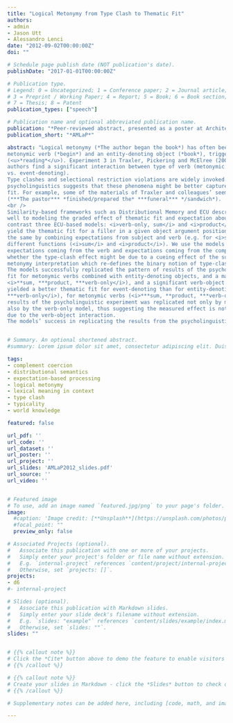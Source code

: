 ```yaml
---
title: "Logical Metonymy from Type Clash to Thematic Fit"
authors:
- admin
- Jason Utt
- Alessandro Lenci
date: "2012-09-02T00:00:00Z"
doi: ""

# Schedule page publish date (NOT publication's date).
publishDate: "2017-01-01T00:00:00Z"

# Publication type.
# Legend: 0 = Uncategorized; 1 = Conference paper; 2 = Journal article;
# 3 = Preprint / Working Paper; 4 = Report; 5 = Book; 6 = Book section;
# 7 = Thesis; 8 = Patent
publication_types: ["speech"]

# Publication name and optional abbreviated publication name.
publication: "*Peer-reviewed abstract, presented as a poster at Architectures and Mechanisms for Language Processing*"
publication_short: "*AMLaP*"

abstract: "Logical metonymy (*The author began the book*) has often been explained in terms of a type-clash between an eventsubcategorizing
metonymic verb (*begin*) and an entity-denoting object (*book*), triggering the recovery of a covert event
(<u>*reading*</u>). Experiment 3 in Traxler, Pickering and McElree (2002) is often cited as a well-known correlate of this clash, as the
authors find a significant interaction between type of verb (metonymic vs. non-metonymic) and type of object (entitydenoting
vs. event-denoting).
Type clashes and selectional restriction violations are widely invoked in linguistic theory, but more recent work in
psycholinguistics suggests that these phenomena might be better captured via graded notions such as typicality and thematic
fit. For example, some of the materials of Traxler and colleagues’ seem to favor event-denoting items via a better thematic fit
(***The pastor*** *finished/prepared the* ***funeral*** */sandwich*).
<br />
Similarity-based frameworks such as Distributional Memory and ECU described in Lenci (2011) lend themselves particularly
well to modeling the graded effect of thematic fit and expectation about upcoming arguments in sentence processing. We
contrast three ECU-based models: <i>verb-only, sum</i> and <i>product</i>. <i>Verb-only</i> exploits expectations coming from the verb to
yield the thematic fit for a filler in a given object argument position (e.g. for <i>sandwich</i> and <i>prepare</i>); the other two models do
the same by combining expectations from subject and verb (e.g. for <i>sandwich</i> and <i><pastor, prepare></i>) by means of two
different functions (<i>sum</i> and <i>product</i>). We use the models to (1) mirror the results from Traxler and colleagues; (2) contrast
expectations coming from the verb and expectations coming from the composition of subject and verb, in order to evaluate
whether the type-clash effect might be due to a cueing effect of the subject; (3) suggest an alternative account of logical
metonymy interpretation which re-defines the binary notion of type-clash in more graded terms, i.e. as thematic fit.
The models successfully replicated the pattern of results of the psycholinguistic experiment, yielding the lowest thematic
fit for metonymic verbs combined with entity-denoting objects, and a main effect of object type (entity-denoting vs. event-denoting;
<i>**sum, ***product, ***verb-only</i>), and a significant verb-object interaction (<i>**sum, **verb-only</i>). All models
yielded a better thematic fit for event-denoting than for entity-denoting objects on the whole dataset (<i>**sum, ***product,
***verb-only</i>), for metonymic verbs (<i>***sum, **product, ***verb-only</i>), but not for non-metonymic verbs. The pattern of
results of the psycholinguistic experiment was replicated not only by models incorporating the subject (<i>sum</i> and <i>product</i>), but
also by the verb-only model, thus suggesting the measured effect is not ascribable to an effect of subject only, but is indeed
due to the verb-object interaction.
The models’ success in replicating the results from the psycholinguistic experiments shows that similarity-based models are an adequate tool to model phenomena such as selectional preferences and logical metonymy, suggesting that they can both be accounted for in terms of thematic fit."


# Summary. An optional shortened abstract.
#summary: Lorem ipsum dolor sit amet, consectetur adipiscing elit. Duis posuere tellus ac convallis placerat. Proin tincidunt magna sed ex sollicitudin condimentum.

tags:
- complement coercion
- distributional semantics
- expectation-based processing
- logical metonymy
- lexical meaning in context
- type clash
- typicality
- world knowledge

featured: false

url_pdf: ''
url_code: ''
url_dataset: ''
url_poster: ''
url_project: ''
url_slides: 'AMLaP2012_slides.pdf'
url_source: ''
url_video: ''


# Featured image
# To use, add an image named `featured.jpg/png` to your page's folder.
image:
  #caption: 'Image credit: [**Unsplash**](https://unsplash.com/photos/pLCdAaMFLTE)'
  #focal_point: ""
  preview_only: false

# Associated Projects (optional).
#   Associate this publication with one or more of your projects.
#   Simply enter your project's folder or file name without extension.
#   E.g. `internal-project` references `content/project/internal-project/index.md`.
#   Otherwise, set `projects: []`.
projects: 
- d6
#- internal-project

# Slides (optional).
#   Associate this publication with Markdown slides.
#   Simply enter your slide deck's filename without extension.
#   E.g. `slides: "example"` references `content/slides/example/index.md`.
#   Otherwise, set `slides: ""`.
slides: ""


# {{% callout note %}}
# Click the *Cite* button above to demo the feature to enable visitors to import publication metadata into their reference management software.
# {{% /callout %}}

# {{% callout note %}}
# Create your slides in Markdown - click the *Slides* button to check out the example.
# {{% /callout %}}

# Supplementary notes can be added here, including [code, math, and images](https://wowchemy.com/docs/writing-markdown-latex/).

---
```


